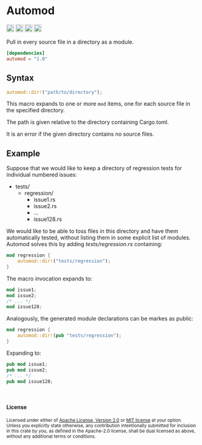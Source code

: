 Automod
=======

[<img alt="github" src="https://img.shields.io/badge/github-dtolnay/automod-8da0cb?style=for-the-badge&labelColor=555555&logo=github" height="20">](https://github.com/dtolnay/automod)
[<img alt="crates.io" src="https://img.shields.io/crates/v/automod.svg?style=for-the-badge&color=fc8d62&logo=rust" height="20">](https://crates.io/crates/automod)
[<img alt="docs.rs" src="https://img.shields.io/badge/docs.rs-automod-66c2a5?style=for-the-badge&labelColor=555555&logo=docs.rs" height="20">](https://docs.rs/automod)
[<img alt="build status" src="https://img.shields.io/github/workflow/status/dtolnay/automod/CI/master?style=for-the-badge" height="20">](https://github.com/dtolnay/automod/actions?query=branch%3Amaster)

Pull in every source file in a directory as a module.

```toml
[dependencies]
automod = "1.0"
```

## Syntax

```rust
automod::dir!("path/to/directory");
```

This macro expands to one or more `mod` items, one for each source file in the
specified directory.

The path is given relative to the directory containing Cargo.toml.

It is an error if the given directory contains no source files.

## Example

Suppose that we would like to keep a directory of regression tests for
individual numbered issues:

- tests/
  - regression/
    - issue1.rs
    - issue2.rs
    - ...
    - issue128.rs

We would like to be able to toss files in this directory and have them
automatically tested, without listing them in some explicit list of modules.
Automod solves this by adding *tests/regression.rs* containing:

```rust
mod regression {
    automod::dir!("tests/regression");
}
```

The macro invocation expands to:

```rust
mod issue1;
mod issue2;
/* ... */
mod issue128;
```

Analogously, the generated module declarations can be markes as public:
```rust
mod regression {
    automod::dir!(pub "tests/regression");
}
```

Expanding to:
```rust
pub mod issue1;
pub mod issue2;
/* ... */
pub mod issue128;
```


<br>

#### License

<sup>
Licensed under either of <a href="LICENSE-APACHE">Apache License, Version
2.0</a> or <a href="LICENSE-MIT">MIT license</a> at your option.
</sup>

<br>

<sub>
Unless you explicitly state otherwise, any contribution intentionally submitted
for inclusion in this crate by you, as defined in the Apache-2.0 license, shall
be dual licensed as above, without any additional terms or conditions.
</sub>
